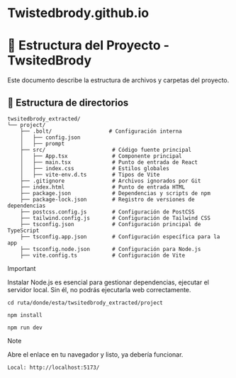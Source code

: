 # Twistedbrody.github.io
# 📂 Estructura del Proyecto - TwsitedBrody

Este documento describe la estructura de archivos y carpetas del proyecto.

## 📁 Estructura de directorios

```plaintext
twsitedbrody_extracted/
└── project/
    ├── .bolt/                  # Configuración interna
    │   ├── config.json
    │   ├── prompt
    ├── src/                     # Código fuente principal
    │   ├── App.tsx              # Componente principal
    │   ├── main.tsx             # Punto de entrada de React
    │   ├── index.css            # Estilos globales
    │   ├── vite-env.d.ts        # Tipos de Vite
    ├── .gitignore               # Archivos ignorados por Git
    ├── index.html               # Punto de entrada HTML
    ├── package.json             # Dependencias y scripts de npm
    ├── package-lock.json        # Registro de versiones de dependencias
    ├── postcss.config.js        # Configuración de PostCSS
    ├── tailwind.config.js       # Configuración de Tailwind CSS
    ├── tsconfig.json            # Configuración principal de TypeScript
    ├── tsconfig.app.json        # Configuración específica para la app
    ├── tsconfig.node.json       # Configuración para Node.js
    ├── vite.config.ts           # Configuración de Vite
```
> [!IMPORTANT]
> Instalar Node.js es esencial para gestionar dependencias, ejecutar el servidor local. Sin él, no podrás ejecutarla web correctamente.
```
cd ruta/donde/esta/twsitedbrody_extracted/project
```
```
npm install
```
```
npm run dev
```
> [!NOTE]
> Abre el enlace en tu navegador y listo, ya debería funcionar.
```
Local: http://localhost:5173/
```


